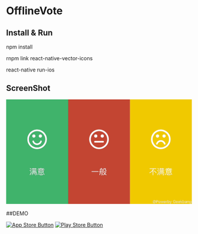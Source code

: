 # OfflineVote

## Install & Run

npm install

rnpm link react-native-vector-icons

react-native run-ios

## ScreenShot

![](doc/shotscreen.gif)

##DEMO

[![App Store Button](http://imgur.com/y8PTxr9.png "App Store Button")](https://itunes.apple.com/us/app/dian-zan-ba/id1089035206?ls=1&mt=8)
[![Play Store Button](https://mobilapk.com/wp-content/uploads/2016/02/download-apk-1.png "Download APK Button")](https://github.com/hjue/OfflineVote/blob/master/qcon-vote-1.0.apk?raw=true)
